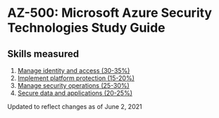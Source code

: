 # AZ-500: Microsoft Azure Security Technologies Study Guide
## Skills measured

1. [Manage identity and access (30-35%)](1-Manage%20identity%20and%20access/1-Manage%20identity%20and%20access%20(30-35%25).md)
2. [Implement platform protection (15-20%)](2-Implement%20platform%20protection%20(15-20%25).md)
3. [Manage security operations (25-30%)](3-Manage%20security%20operations%20(25-30%25).md)
4. [Secure data and applications (20-25%)](4-Secure%20data%20and%20applications%20(20-25%25).md)


Updated to reflect changes as of June 2, 2021